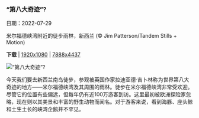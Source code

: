 ### “第八大奇迹”?

日期：2022-07-29

米尔福德峡湾附近的徒步雨林，新西兰 (© Jim Patterson/Tandem Stills + Motion)

**下载**  |  [1920x1080](https://cn.bing.com/th?id=OHR.FiordlandRainforest_ZH-CN4528847139_1920x1080.jpg)  |  [7888x4437](https://cn.bing.com/th?id=OHR.FiordlandRainforest_ZH-CN4528847139_UHD.jpg)

![“第八大奇迹”?](https://cn.bing.com/th?id=OHR.FiordlandRainforest_ZH-CN4528847139_1920x1080.jpg "米尔福德峡湾附近的徒步雨林，新西兰 (© Jim Patterson/Tandem Stills + Motion)")

今天我们要去新西兰南岛徒步，参观被英国作家拉迪亚德·吉卜林称为世界第八大奇迹的地方——米尔福德峡湾及其周围的雨林。徒步在米尔福德峡湾非常受欢迎。尽管它的位置有些偏远，但每年仍有近100万游客到访。这里最初被欧洲探险家忽略，现在则以其美景和丰富的野生动物而闻名。对于游客来说，看到海豚、座头鲸和土生土长的峡湾企鹅并不罕见。
